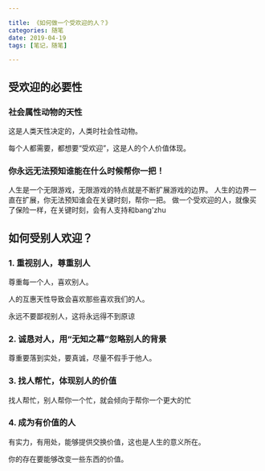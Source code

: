 ```yaml
---

title: 《如何做一个受欢迎的人？》
categories: 随笔
date: 2019-04-19
tags: [笔记，随笔]

---
```

## 受欢迎的必要性

### 社会属性动物的天性

这是人类天性决定的，人类时社会性动物。

每个人都需要，都想要“受欢迎”，这是人的个人价值体现。

### 你永远无法预知谁能在什么时候帮你一把！

人生是一个无限游戏，无限游戏的特点就是不断扩展游戏的边界。
人生的边界一直在扩展，你无法预知谁会在关键时刻，帮你一把。
做一个受欢迎的人，就像买了保险一样，在关键时刻，会有人支持和bang'zhu




## 如何受别人欢迎？

### 1. 重视别人，尊重别人

尊重每一个人，喜欢别人。

人的互惠天性导致会喜欢那些喜欢我们的人。 

永远不要鄙视别人，这将永远得不到原谅

### 2. 诚恳对人，用“无知之幕”忽略别人的背景

尊重要落到实处，要真诚，尽量不假手于他人。

### 3. 找人帮忙，体现别人的价值
找人帮忙，别人帮你一个忙，就会倾向于帮你一个更大的忙 

### 4. 成为有价值的人
有实力，有用处，能够提供交换价值，这也是人生的意义所在。

你的存在要能够改变一些东西的价值。 

<!--stackedit_data:
eyJoaXN0b3J5IjpbLTcyMDcxMzk2Ml19
-->